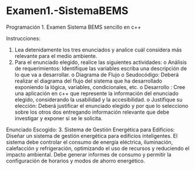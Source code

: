 # Examen1.-SistemaBEMS
Programación 1. Examen Sistema BEMS sencillo en c++

Instrucciones:
1.	Lea detenidamente los tres enunciados y analice cuál considera más relevante para el medio ambiente.
2.	Para el enunciado elegido, realice las siguientes actividades:
o	Análisis de requerimientos: Identifique las variables escriba una descripción de lo que va a desarrollar.
o	Diagrama de Flujo o Seudocódigo: Deberá realizar el diagrama del flujo del sistema que ha desarrollado exponiendo la lógica, variables, condicionales, etc.
o	Desarrollo : Cree una aplicación en c++  que represente la información del enunciado elegido, considerando la usabilidad y la accesibilidad.
o	Justifique su elección: Deberá justificar el enunciado elegido y por que lo selecciono sobre los otros dos entregando información relevante que debe investigar y exponer si se le solicita. 

Enunciado Escogido: 
3. Sistema de Gestión Energética para Edificios:
Diseñar un sistema de gestión energética para edificios inteligentes. El sistema debe controlar el consumo de energía eléctrica, iluminación, calefacción y refrigeración, optimizando el uso de recursos y reduciendo el impacto ambiental. Debe generar informes de consumo y permitir la configuración de horarios y modos de ahorro energético.
